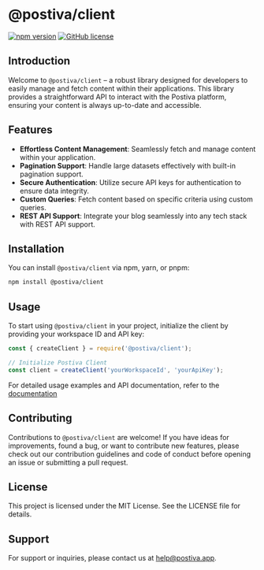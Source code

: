 # @postiva/client

[![npm version](https://badge.fury.io/js/%40postiva%2Fclient.svg)](https://badge.fury.io/js/%40postiva%2Fclient)
[![GitHub license](https://img.shields.io/github/license/postiva/client)](https://github.com/postiva/client/blob/main/LICENSE)

## Introduction

Welcome to `@postiva/client` – a robust library designed for developers to easily manage and fetch content within their applications. This library provides a straightforward API to interact with the Postiva platform, ensuring your content is always up-to-date and accessible.

## Features

- **Effortless Content Management**: Seamlessly fetch and manage content within your application.
- **Pagination Support**: Handle large datasets effectively with built-in pagination support.
- **Secure Authentication**: Utilize secure API keys for authentication to ensure data integrity.
- **Custom Queries**: Fetch content based on specific criteria using custom queries.
- **REST API Support**: Integrate your blog seamlessly into any tech stack with REST API support.

## Installation

You can install `@postiva/client` via npm, yarn, or pnpm:

```bash
npm install @postiva/client
```

## Usage

To start using `@postiva/client` in your project, initialize the client by providing your workspace ID and API key:

```js
const { createClient } = require('@postiva/client');

// Initialize Postiva Client
const client = createClient('yourWorkspaceId', 'yourApiKey');
```

For detailed usage examples and API documentation, refer to the [documentation](https://docs.postiva.app/)

## Contributing

Contributions to `@postiva/client` are welcome! If you have ideas for improvements, found a bug, or want to contribute new features, please check out our contribution guidelines and code of conduct before opening an issue or submitting a pull request.

## License

This project is licensed under the MIT License. See the LICENSE file for details.

## Support
For support or inquiries, please contact us at help@postiva.app.